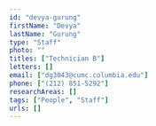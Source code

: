 ```yaml
---
id: "devya-gurung"
firstName: "Devya"
lastName: "Gurung"
type: "Staff"
photo: ""
titles: ["Technician B"]
letters: []
email: ["dg3043@cumc.columbia.edu"]
phone: ["(212) 851-5292"]
researchAreas: []
tags: ["People", "Staff"]
urls: []
---
```

